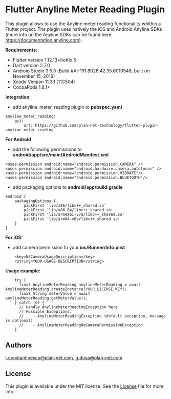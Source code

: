 # Flutter Anyline Meter Reading Plugin
This plugin allows to use the Anyline meter reading functionality whithin a Flutter project.
The plugin uses natively the iOS and Android Anyline SDKs (more info on the Anyline SDKs can be found here: https://documentation.anyline.com).

**Requirements:**
* Flutter version 1.12.13+hotfix.5
* Dart version 2.7.0
* Android Studio 3.5.3 (Build #AI-191.8026.42.35.6010548, built on November 15, 2019)
* Xcode Version 11.3.1 (11C504)
* CocoaPods 1.8.1+


**Integration**

- add anyline_meter_reading plugin to **pubspec.yaml**

```
anyline_meter_reading:
    git: 
        url: https://github.com/plan-net-technology/flutter-plugin-anyline-meter-reading
```

**For Android**

- add the following permissions to **android/app/src/main/AndroidManifest.xml**

```
<uses-permission android:name="android.permission.CAMERA" />
<uses-permission android:name="android.hardware.camera.autofocus" />
<uses-permission android:name="android.permission.VIBRATE"/>
<uses-permission android:name="android.permission.BLUETOOTH"/>
```
- add packaging options to **android/app/build.gradle**

```
android {
    packagingOptions {
        pickFirst 'lib/x86/libc++_shared.so'
        pickFirst 'lib/x86_64/libc++_shared.so'
        pickFirst 'lib/armeabi-v7a/libc++_shared.so'
        pickFirst 'lib/arm64-v8a/libc++_shared.so'
    }
}
```
            
**For iOS:**
    
- add camera permission to your **ios/Runner/Info.plist**

```
    <key>NSCameraUsageDescription</key>
    <string>YOUR-USAGE-DESCRIPTION</string>
```
    
**Usage example:**
```
    try {
      final AnylineMeterReading anylineMeterReading = await AnylineMeterReading.createInstance(YOUR_LICENSE_KEY);
      final String meterValue = await anylineMeterReading.getMeterValue();
    } catch (e) {
      // Handle AnylineMeterReadingException here
      // Possible Exceptions: 
      //    - AnylineMeterReadingException (default exception, message is optional)
      //    - AnylineMeterReadingNoCameraPermissionException
    }
```

## Authors

r.constantinescu@plan-net.com, g.dusa@plan-net.com

## License

This plugin is available under the MIT license. See the [License](https://github.com/plan-net-technology/flutter-plugin-anyline-meter-reading/blob/develop/LICENSE) file for more info.
